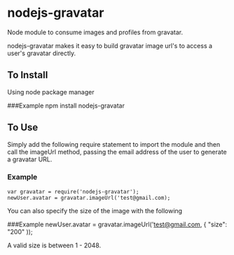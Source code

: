nodejs-gravatar
===============

Node module to consume images and profiles from gravatar.

nodejs-gravatar makes it easy to build gravatar image url's to access a user's gravatar directly.


To Install
----------

Using node package manager

###Example
    npm install nodejs-gravatar


To Use
------

Simply add the following require statement to import the module and then call the imageUrl method, passing the email address of the user to generate a gravatar URL.

### Example
    var gravatar = require('nodejs-gravatar');
    newUser.avatar = gravatar.imageUrl('test@gmail.com);


You can also specify the size of the image with the following

###Example
    newUser.avatar = gravatar.imageUrl('test@gmail.com, { "size": "200" ));

A valid size is between 1 - 2048.


